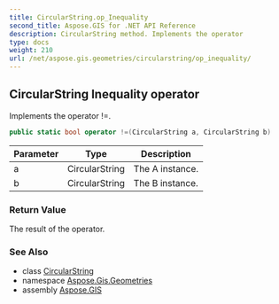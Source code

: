 ```yaml
---
title: CircularString.op_Inequality
second_title: Aspose.GIS for .NET API Reference
description: CircularString method. Implements the operator 
type: docs
weight: 210
url: /net/aspose.gis.geometries/circularstring/op_inequality/
---
```

## CircularString Inequality operator

Implements the operator !=.

```csharp
public static bool operator !=(CircularString a, CircularString b)
```

| Parameter | Type | Description |
| --- | --- | --- |
| a | CircularString | The A instance. |
| b | CircularString | The B instance. |

### Return Value

The result of the operator.

### See Also

* class [CircularString](../)
* namespace [Aspose.Gis.Geometries](../../circularstring/)
* assembly [Aspose.GIS](../../../)


